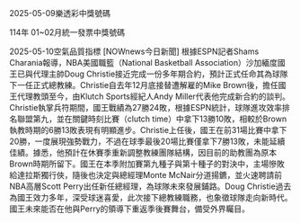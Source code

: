 
2025-05-09樂透彩中獎號碼

                                
114年 01~02月統一發票中獎號碼
                             
2025-05-10空氣品質指標
                              [NOWnews今日新聞] 根據ESPN記者Shams Charania報導，NBA美國職籃（National Basketball Association）沙加緬度國王已與代理主帥Doug Christie接近完成一份多年期合約，預計正式任命其為球隊下一任正式總教練。Christie自去年12月底接替遭解雇的Mike Brown後，擔任國王代理教頭至今，由Klutch Sports經紀人Andy Miller代表他完成新合約的談判。Christie執掌兵符期間，國王戰績為27勝24敗，根據ESPN統計，球隊進攻效率排名聯盟第九，並在關鍵時刻比賽（clutch time）中拿下13勝10敗，相較於Brown執教時期的6勝13敗表現有明顯進步。Christie上任後，國王在前31場比賽中拿下20勝，一度展現強勢戰力，不過在球季最後20場比賽僅拿下7勝13敗，未能延續佳績。據悉，他預計在休賽季重新調整教練團隊結構，因目前的助教團為原本Brown時期所留下。國王在本季附加賽第九種子與第十種子的對決中，主場慘敗給達拉斯獨行俠，隨後也決定與總經理Monte McNair分道揚鑣，並火速聘請前NBA高層Scott Perry出任新任總經理，為球隊未來發展鋪路。Doug Christie過去為國王效力多年，深受球迷喜愛，此次接下總教練職務，也象徵球隊走向新時代。國王未來能否在他與Perry的領導下重返季後賽舞台，備受外界矚目。